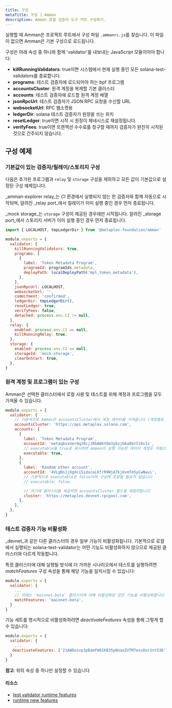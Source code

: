 ```yaml
---
title: 구성
metaTitle: 구성 | Amman
description: Amman 로컬 검증자 도구 키트 구성하기.
---
```


실행할 때 Amman은 프로젝트 루트에서 구성 파일 `.ammanrc.js`를 찾습니다. 이 파일이 없으면 Amman은 기본 구성으로 로드됩니다.

구성은 아래 속성 중 하나와 함께 'validator'를 내보내는 JavaScript 모듈이어야 합니다:

- **killRunningValidators**: true이면 시스템에서 현재 실행 중인 모든 solana-test-validators를 종료합니다.
- **programs**: 테스트 검증자에 로드되어야 하는 bpf 프로그램
- **accountsCluster**: 원격 계정을 복제할 기본 클러스터
- **accounts**: 테스트 검증자에 로드할 원격 계정 배열
- **jsonRpcUrl**: 테스트 검증자가 JSON RPC 요청을 수신할 URL
- **websocketUrl**: RPC 웹소켓용
- **ledgerDir**: solana 테스트 검증자가 원장을 쓰는 위치
- **resetLedger**: true이면 시작 시 원장이 제네시스로 재설정됩니다.
- **verifyFees**: true이면 트랜잭션 수수료를 청구할 때까지 검증자가 완전히 시작된 것으로 간주되지 않습니다.

## 구성 예제

### 기본값이 있는 검증자/릴레이/스토리지 구성

다음은 추가된 프로그램과 `relay` 및 `storage` 구성을 제외하고 모든 값이 기본값으로 설정된 구성 예제입니다.

_amman-explorer relay_는 _CI_ 환경에서 실행되지 않는 한 검증자와 함께 자동으로 시작되며, 알려진 _relay port_에서 릴레이가 이미 실행 중인 경우 먼저 종료됩니다.

_mock storage_는 `storage` 구성이 제공된 경우에만 시작됩니다. 알려진 _storage port_에서 스토리지 서버가 이미 실행 중인 경우 먼저 종료됩니다.

```js
import { LOCALHOST, tmpLedgerDir } from '@metaplex-foundation/amman'

module.exports = {
  validator: {
    killRunningValidators: true,
    programs: [
      {
        label: 'Token Metadata Program',
        programId: programIds.metadata,
        deployPath: localDeployPath('mpl_token_metadata'),
      },
    ],
    jsonRpcUrl: LOCALHOST,
    websocketUrl: '',
    commitment: 'confirmed',
    ledgerDir: tmpLedgerDir(),
    resetLedger: true,
    verifyFees: false,
    detached: process.env.CI != null,
  },
  relay: {
    enabled: process.env.CI == null,
    killRunningRelay: true,
  },
  storage: {
    enabled: process.env.CI == null,
    storageId: 'mock-storage',
    clearOnStart: true,
  },
}
```

### 원격 계정 및 프로그램이 있는 구성

Amman은 선택한 클러스터에서 로컬 사용 및 테스트를 위해 계정과 프로그램을 모두 가져올 수 있습니다.

```js
module.exports = {
  validator: {
    // 기본적으로 Amman은 accountsCluster에서 계정 데이터를 가져옵니다 (계정별로 재정의 가능)
    accountsCluster: 'https://api.metaplex.solana.com',
    accounts: [
      {
        label: 'Token Metadata Program',
        accountId: 'metaqbxxUerdq28cj1RbAWkYQm3ybzjb6a8bt518x1s',
        // executable을 true로 표시하면 Amman이 실행 가능한 데이터 계정도 자동으로 가져옵니다
        executable: true,
      },
      {
        label: 'Random other account',
        accountId: '4VLgNs1jXgdciSidxcaLKfrR9WjATkj6vmTm5yCwNwui',
        // 기본적으로 executable은 false이며 구성에 포함될 필요가 없습니다
        // executable: false,

        // 여기에 클러스터를 제공하면 accountsCluster 필드를 재정의합니다
        cluster: 'https://metaplex.devnet.rpcpool.com',
      },
    ],
  },
}
```

### 테스트 검증자 기능 비활성화

_devnet_과 같은 다른 클러스터의 경우 일부 기능이 비활성화됩니다. 기본적으로 로컬에서 실행되는 solana-test-validator는 어떤 기능도 비활성화하지 않으므로 제공된 클러스터와 다르게 작동합니다.

특정 클러스터에 대해 실행될 방식에 더 가까운 시나리오에서 테스트를 실행하려면 _matchFeatures_ 구성 속성을 통해 해당 기능을 일치시킬 수 있습니다:

```js
module.exports = {
  validator: {
    ...
    // 아래는 `mainnet-beta` 클러스터에 대해 비활성화된 모든 기능을 비활성화합니다
    matchFeatures: 'mainnet-beta',
  }
}
```

기능 세트를 명시적으로 비활성화하려면 _deactivateFeatures_ 속성을 통해 그렇게 할 수 있습니다:

```js
module.exports = {
  validator: {
    ...
   deactivateFeatures: ['21AWDosvp3pBamFW91KB35pNoaoZVTM7ess8nr2nt53B'],
  }
}
```

**참고**: 위의 속성 중 하나만 설정할 수 있습니다

#### 리소스

- [test validator runtime features](https://docs.solana.com/developing/test-validator#appendix-ii-runtime-features)
- [runtime new features](https://docs.solana.com/developing/programming-model/runtime#new-features)